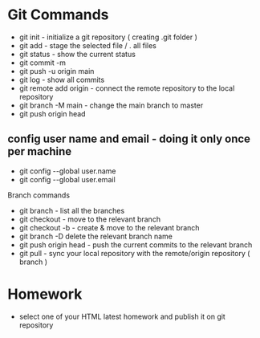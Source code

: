 # Git Commands
- git init - initialize a git repository ( creating .git folder )
- git add <FileName> - stage the selected file / . all files 
- git status - show the current status
- git commit -m <commitMessage>
- git push -u origin main
- git log - show all commits
- git remote add origin <repositoryUrl> - connect the remote repository to the local repository
- git branch -M main - change the main branch to master
- git push origin head

## config user name and email - doing it only once per machine
- git config --global user.name <userName>
- git config --global user.email <email>


Branch commands
- git branch - list all the branches
- git checkout <BranchName> - move to the relevant branch 
- git checkout -b <BranchName> - create & move to the relevant branch 
- git branch -D <branchName> delete the relevant branch name
- git push origin head - push the current commits to the relevant branch
- git pull - sync your local repository with the remote/origin repository ( branch )


# Homework
- select one of your HTML latest homework and publish it on git repository